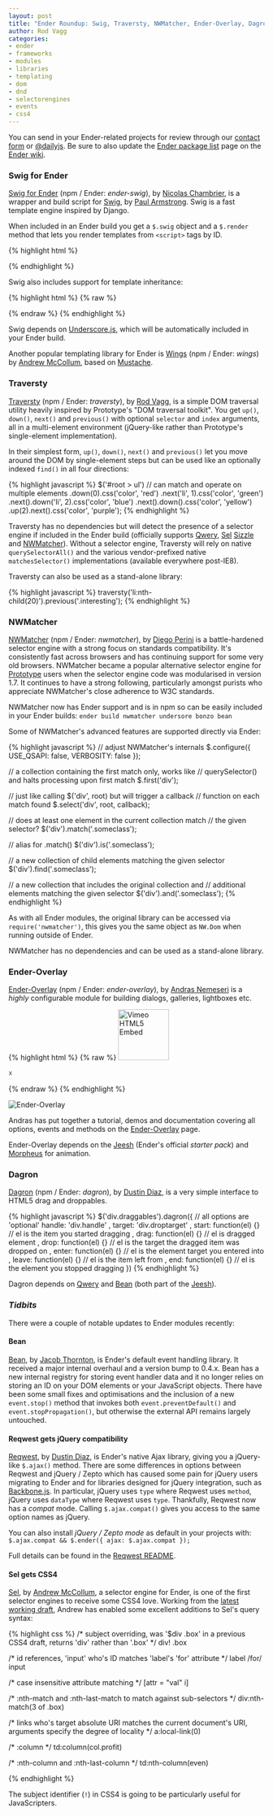 ```yaml
---
layout: post
title: "Ender Roundup: Swig, Traversty, NWMatcher, Ender-Overlay, Dagron"
author: Rod Vagg
categories: 
- ender
- frameworks
- modules
- libraries
- templating
- dom
- dnd
- selectorengines
- events
- css4
---
```


<div class="intro">
You can send in your Ender-related projects for review through our <a href="/contact.html">contact form</a> or <a href="http://twitter.com/dailyjs">@dailyjs</a>.
Be sure to also update the <a href="https://github.com/ender-js/Ender/wiki/Ender-package-list">Ender package list</a> page on the <a href="https://github.com/ender-js/Ender/wiki">Ender wiki</a>.
</div>

### Swig for Ender

[Swig for Ender](https://github.com/naholyr/ender-swig) (npm / Ender: _ender-swig_), by [Nicolas Chambrier](https://github.com/naholyr), is a wrapper and build script for [Swig](https://github.com/paularmstrong/swig), by [Paul Armstrong](https://github.com/paularmstrong). Swig is a fast template engine inspired by Django.

When included in an Ender build you get a `$.swig` object and a `$.render` method that lets you render templates from `<script>` tags by ID.

{% highlight html %}
<script type="text/html" id="tpl">
Hello, {{ "{{ name " }}}}.
</script>

<script type="text/javascript">
$.render('tpl', {"name": "dude"}) // →  "Hello, dude."
</script>
{% endhighlight %}

Swig also includes support for template inheritance:

{% highlight html %}
{% raw %}
<script type="text/html" id="parent">
Hello, {% block name %}John Doe{% endblock %}.
</script>
<script type="text/html" id="child">
{% extends 'parent' %}
{% block name %}dude{% endblock %}
</script>

<script type="text/javascript">
$.render('child') // →  "Hello, dude."
</script>
{% endraw %}
{% endhighlight %}

Swig depends on [Underscore.js](http://documentcloud.github.com/underscore/), which will be automatically included in your Ender build.

Another popular templating library for Ender is [Wings](https://github.com/amccollum/wings) (npm / Ender: _wings_) by [Andrew McCollum](https://github.com/amccollum), based on [Mustache](http://mustache.github.com/).

### Traversty

[Traversty](https://github.com/rvagg/traversty) (npm / Ender: _traversty_), by [Rod Vagg](https://github.com/rvagg), is a simple DOM traversal utility heavily inspired by Prototype's "DOM traversal toolkit". You get `up()`, `down()`, `next()` and `previous()` with optional `selector` and `index` arguments, all in a multi-element environment (jQuery-like rather than Prototype's single-element implementation).

In their simplest form, `up()`, `down()`, `next()` and `previous()` let you move around the DOM by single-element steps but can be used like an optionally indexed `find()` in all four directions:

{% highlight javascript %}
$('#root > ul') // can match and operate on multiple elements
  .down(0).css('color', 'red')
  .next('li', 1).css('color', 'green')
  .next().down('li', 2).css('color', 'blue')
  .next().down().css('color', 'yellow')
  .up(2).next().css('color', 'purple');
{% endhighlight %}

Traversty has no dependencies but will detect the presence of a selector engine if included in the Ender build (officially supports [Qwery](https://github.com/ded/qwery), [Sel](https://github.com/amccollum/sel) [Sizzle](https://github.com/jquery/sizzle) and [NWMatcher](https://github.com/dperini/nwmatcher)). Without a selector engine, Traversty will rely on native `querySelectorAll()` and the various vendor-prefixed native `matchesSelector()` implementations (available everywhere post-IE8).

Traversty can also be used as a stand-alone library:

{% highlight javascript %}
traversty('li:nth-child(20)').previous('.interesting');
{% endhighlight %}

### NWMatcher

[NWMatcher](http://javascript.nwbox.com/NWMatcher/) (npm / Ender: _nwmatcher_), by [Diego Perini](https://github.com/dperini) is a battle-hardened selector engine with a strong focus on standards compatibility. It's consistently fast across browsers and has continuing support for some very old browsers. NWMatcher became a popular alternative selector engine for [Prototype](http://www.prototypejs.org) users when the selector engine code was modularised in version 1.7. It continues to have a strong following, particularly amongst purists who appreciate NWMatcher's close adherence to W3C standards.

NWMatcher now has Ender support and is in npm so can be easily included in your Ender builds: `ender build nwmatcher undersore bonzo bean`

Some of NWMatcher's advanced features are supported directly via Ender:

{% highlight javascript %}
// adjust NWMatcher's internals
$.configure({ USE_QSAPI: false, VERBOSITY: false });

// a collection containing the first match only, works like
// querySelector() and halts processing upon first match
$.first('div');

// just like calling $('div', root) but will trigger a callback
// function on each match found
$.select('div', root, callback);

// does at least one element in the current collection match
// the given selector?
$('div').match('.someclass');

// alias for .match()
$('div').is('.someclass');

// a new collection of child elements matching the given selector
$('div').find('.someclass');

// a new collection that includes the original collection and
// additional elements matching the given selector
$('div').and('.someclass');
{% endhighlight %}

As with all Ender modules, the original library can be accessed via `require('nwmatcher')`, this gives you the same object as `NW.Dom` when running outside of Ender.

NWMatcher has no dependencies and can be used as a stand-alone library.

### Ender-Overlay

[Ender-Overlay](http://nemeseri.com/ender-overlay/) (npm / Ender: _ender-overlay_), by [Andras Nemeseri](http://about.nemeseri.com/) is a _highly_ configurable module for building dialogs, galleries, lightboxes etc.

{% highlight html %}
{% raw %}
<a id="trigger-vimeo" class="thumbs"><img src="http://www.samholdren.com/vimeo-Logo2.png" alt="Vimeo HTML5 Embed" width="100" height="100"></a>

<div id="overlay-vimeo" class="ender-overlay overlay-vimeo">
  <a class="close close-button" title="Close">&#9747;</a>
</div>

<script type="text/javascript">
$(document).ready(function() {
  $("#overlay-vimeo").overlay({ trigger: "#trigger-vimeo" });
});
</script>
{% endraw %}
{% endhighlight %}

![Ender-Overlay](http://js.vagg.org/dailyjs/ender-overlay_596.jpg)

Andras has put together a tutorial, demos and documentation covering all options, events and methods on the [Ender-Overlay](http://nemeseri.com/ender-overlay/) page.

Ender-Overlay depends on the [Jeesh](https://github.com/ender-js/jeesh) (Ender's official <i>starter pack</i>) and [Morpheus](https://github.com/ded/morpheus) for animation.

### Dagron

[Dagron](https://github.com/ded/Dagron) (npm / Ender: _dagron_), by [Dustin Diaz](http://twitter/ded), is a very simple interface to HTML5 drag and droppables.

{% highlight javascript %}
$('div.draggables').dagron({
    // all options are 'optional'
    handle: 'div.handle'
  , target: 'div.droptarget'
  , start: function(el) {} // el is the item you started dragging
  , drag: function(el) {} // el is dragged element
  , drop: function(el) {} // el is the target the dragged item was dropped on
  , enter: function(el) {} // el is the element target you entered into
  , leave: function(el) {} // el is the item left from
  , end: function(el) {} // el is the element you stopped dragging
})
{% endhighlight %}

Dagron depends on [Qwery](https://github.com/ded/qwery) and [Bean](https://github.com/fat/bean) (both part of the [Jeesh](https://github.com/ender-js/jeesh)).

### _Tidbits_

There were a couple of notable updates to Ender modules recently:

#### Bean

[Bean](https://github.com/fat/bean), by [Jacob Thornton](https://github.com/fat), is Ender's default event handling library. It received a major internal overhaul and a version bump to 0.4.x. Bean has a new internal registry for storing event handler data and it no longer relies on storing an ID on your DOM elements or your JavaScript objects. There have been some small fixes and optimisations and the inclusion of a new `event.stop()` method that invokes both `event.preventDefault()` and `event.stopPropagation()`, but otherwise the external API remains largely untouched.

#### Reqwest gets jQuery compatibility

[Reqwest](https://github.com/ded/reqwest), by [Dustin Diaz](https://github.com/ded), is Ender's native Ajax library, giving you a jQuery-like `$.ajax()` method. There are some differences in options between Reqwest and jQuery / Zepto which has caused some pain for jQuery users migrating to Ender and for libraries designed for jQuery integration, such as [Backbone.js](https://github.com/documentcloud/backbone/pull/322). In particular, jQuery uses `type` where Reqwest uses `method`, jQuery uses `dataType` where Reqwest uses `type`. Thankfully, Reqwest now has a _compat_ mode. Calling `$.ajax.compat()` gives you access to the same option names as jQuery.

You can also install *jQuery / Zepto mode* as default in your projects with: `$.ajax.compat && $.ender({ ajax: $.ajax.compat });`

Full details can be found in the [Reqwest README](https://github.com/ded/reqwest#readme).

#### Sel gets CSS4

[Sel](https://github.com/amccollum/sel), by [Andrew McCollum](https://github.com/amccollum), a selector engine for Ender, is one of the first selector engines to receive some CSS4 love. Working from the [latest working draft](http://dev.w3.org/csswg/selectors4/), Andrew has enabled some excellent additions to Sel's query syntax:

{% highlight css %}
/* subject overriding, was '$div .box' in a previous CSS4 draft,
   returns 'div' rather than '.box' */ 
div! .box

/* id references, 'input' who's ID matches 'label's 'for' attribute */
label /for/ input

/* case insensitive attribute matching */
[attr = "val" i]

/* :nth-match and :nth-last-match to match against sub-selectors */
div:nth-match(3 of .box)

/* links who's target absolute URI matches the current document's URI,
   arguments specify the degree of locality */
a:local-link(0)

/* :column */
td:column(col.profit)

/* :nth-column and :nth-last-column */
td:nth-column(even)

{% endhighlight %}

The subject identifier (`!`) in CSS4 is going to be particularly useful for JavaScripters.
